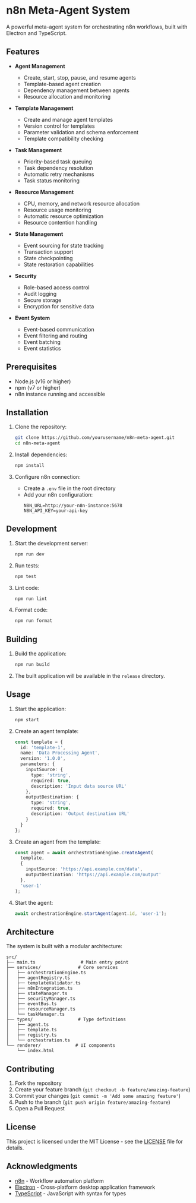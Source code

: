# n8n Meta-Agent System

A powerful meta-agent system for orchestrating n8n workflows, built with Electron and TypeScript.

## Features

- **Agent Management**
  - Create, start, stop, pause, and resume agents
  - Template-based agent creation
  - Dependency management between agents
  - Resource allocation and monitoring

- **Template Management**
  - Create and manage agent templates
  - Version control for templates
  - Parameter validation and schema enforcement
  - Template compatibility checking

- **Task Management**
  - Priority-based task queuing
  - Task dependency resolution
  - Automatic retry mechanisms
  - Task status monitoring

- **Resource Management**
  - CPU, memory, and network resource allocation
  - Resource usage monitoring
  - Automatic resource optimization
  - Resource contention handling

- **State Management**
  - Event sourcing for state tracking
  - Transaction support
  - State checkpointing
  - State restoration capabilities

- **Security**
  - Role-based access control
  - Audit logging
  - Secure storage
  - Encryption for sensitive data

- **Event System**
  - Event-based communication
  - Event filtering and routing
  - Event batching
  - Event statistics

## Prerequisites

- Node.js (v16 or higher)
- npm (v7 or higher)
- n8n instance running and accessible

## Installation

1. Clone the repository:
   ```bash
   git clone https://github.com/yourusername/n8n-meta-agent.git
   cd n8n-meta-agent
   ```

2. Install dependencies:
   ```bash
   npm install
   ```

3. Configure n8n connection:
   - Create a `.env` file in the root directory
   - Add your n8n configuration:
     ```
     N8N_URL=http://your-n8n-instance:5678
     N8N_API_KEY=your-api-key
     ```

## Development

1. Start the development server:
   ```bash
   npm run dev
   ```

2. Run tests:
   ```bash
   npm test
   ```

3. Lint code:
   ```bash
   npm run lint
   ```

4. Format code:
   ```bash
   npm run format
   ```

## Building

1. Build the application:
   ```bash
   npm run build
   ```

2. The built application will be available in the `release` directory.

## Usage

1. Start the application:
   ```bash
   npm start
   ```

2. Create an agent template:
   ```typescript
   const template = {
     id: 'template-1',
     name: 'Data Processing Agent',
     version: '1.0.0',
     parameters: {
       inputSource: {
         type: 'string',
         required: true,
         description: 'Input data source URL'
       },
       outputDestination: {
         type: 'string',
         required: true,
         description: 'Output destination URL'
       }
     }
   };
   ```

3. Create an agent from the template:
   ```typescript
   const agent = await orchestrationEngine.createAgent(
     template,
     {
       inputSource: 'https://api.example.com/data',
       outputDestination: 'https://api.example.com/output'
     },
     'user-1'
   );
   ```

4. Start the agent:
   ```typescript
   await orchestrationEngine.startAgent(agent.id, 'user-1');
   ```

## Architecture

The system is built with a modular architecture:

```
src/
├── main.ts                 # Main entry point
├── services/              # Core services
│   ├── orchestrationEngine.ts
│   ├── agentRegistry.ts
│   ├── templateValidator.ts
│   ├── n8nIntegration.ts
│   ├── stateManager.ts
│   ├── securityManager.ts
│   ├── eventBus.ts
│   ├── resourceManager.ts
│   └── taskManager.ts
├── types/                 # Type definitions
│   ├── agent.ts
│   ├── template.ts
│   ├── registry.ts
│   └── orchestration.ts
└── renderer/             # UI components
    └── index.html
```

## Contributing

1. Fork the repository
2. Create your feature branch (`git checkout -b feature/amazing-feature`)
3. Commit your changes (`git commit -m 'Add some amazing feature'`)
4. Push to the branch (`git push origin feature/amazing-feature`)
5. Open a Pull Request

## License

This project is licensed under the MIT License - see the [LICENSE](LICENSE) file for details.

## Acknowledgments

- [n8n](https://n8n.io/) - Workflow automation platform
- [Electron](https://www.electronjs.org/) - Cross-platform desktop application framework
- [TypeScript](https://www.typescriptlang.org/) - JavaScript with syntax for types 